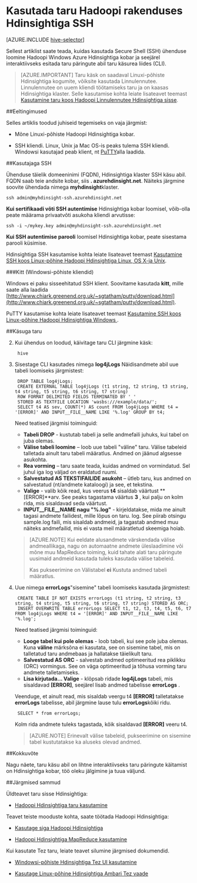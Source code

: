 <properties
   pageTitle="Kasutage taru shell Hdinsightiga (Hadoopi) | Microsoft Azure'i"
   description="Saate teada, kuidas kasutada taru shell Linux-põhine Hdinsightiga kobar. Saate teada, kuidas ühenduse Hdinsightiga klaster SSh abil ja seejärel taru shelli abil saate käivitada interaktiivseks päringute."
   services="hdinsight"
   documentationCenter=""
   authors="Blackmist"
   manager="jhubbard"
   editor="cgronlun"
    tags="azure-portal"/>

<tags
   ms.service="hdinsight"
   ms.devlang="na"
   ms.topic="article"
   ms.tgt_pltfrm="na"
   ms.workload="big-data"
   ms.date="10/04/2016"
   ms.author="larryfr"/>

# <a name="use-hive-with-hadoop-in-hdinsight-with-ssh"></a>Kasutada taru Hadoopi rakenduses Hdinsightiga SSH

[AZURE.INCLUDE [hive-selector](../../includes/hdinsight-selector-use-hive.md)]

Sellest artiklist saate teada, kuidas kasutada Secure Shell (SSH) ühenduse loomine Hadoopi Windows Azure Hdinsightiga kobar ja seejärel interaktiivseks esitada taru päringute abil taru käsurea liides (CLI).

> [AZURE.IMPORTANT] Taru käsk on saadaval Linuxi-põhiste Hdinsightiga kogumite, võiksite kasutada Linnulennutee. Linnulennutee on uuem kliendi töötamiseks taru ja on kaasas Hdinsightiga klaster. Selle kasutamise kohta leiate lisateavet teemast [Kasutamine taru koos Hadoopi Linnulennutee Hdinsightiga sisse](hdinsight-hadoop-use-hive-beeline.md).

##<a id="prereq"></a>Eeltingimused

Selles artiklis toodud juhiseid tegemiseks on vaja järgmist:

* Mõne Linuxi-põhiste Hadoopi Hdinsightiga kobar.

* SSH kliendi. Linux, Unix ja Mac OS-is peaks tulema SSH kliendi. Windowsi kasutajad peab klient, nt [PuTTY](http://www.chiark.greenend.org.uk/~sgtatham/putty/download.html)alla laadida.

##<a id="ssh"></a>Kasutajaga SSH

Ühenduse täielik domeeninimi (FQDN), Hdinsightiga klaster SSH käsu abil. FQDN saab teie andsite kobar, siis **. azurehdinsight.net**. Näiteks järgmine soovite ühendada nimega **myhdinsight**klaster.

    ssh admin@myhdinsight-ssh.azurehdinsight.net

**Kui sertifikaadi võti SSH autentimise** Hdinsightiga kobar loomisel, võib-olla peate määrama privaatvõti asukoha kliendi arvutisse:

    ssh -i ~/mykey.key admin@myhdinsight-ssh.azurehdinsight.net

**Kui SSH autentimise parooli** loomisel Hdinsightiga kobar, peate sisestama parooli küsimise.

Hdinsightiga SSH kasutamise kohta leiate lisateavet teemast [Kasutamine SSH koos Linux-põhine Hadoopi Hdinsightiga Linux, OS X-ja Unix](hdinsight-hadoop-linux-use-ssh-unix.md).

###<a name="putty-windows-based-clients"></a>Kitt (Windowsi-põhiste kliendid)

Windows ei paku sisseehitatud SSH klient. Soovitame kasutada **kitt**, mille saate alla laadida [http://www.chiark.greenend.org.uk/~sgtatham/putty/download.html](http://www.chiark.greenend.org.uk/~sgtatham/putty/download.html).

PuTTY kasutamise kohta leiate lisateavet teemast [Kasutamine SSH koos Linux-põhine Hadoopi Hdinsightiga Windows ](hdinsight-hadoop-linux-use-ssh-windows.md).

##<a id="hive"></a>Käsuga taru

2. Kui ühendus on loodud, käivitage taru CLI järgmine käsk:

        hive

3. Sisestage CLI kasutades nimega **log4jLogs** Näidisandmete abil uue tabeli loomiseks järgmistest:

        DROP TABLE log4jLogs;
        CREATE EXTERNAL TABLE log4jLogs (t1 string, t2 string, t3 string, t4 string, t5 string, t6 string, t7 string)
        ROW FORMAT DELIMITED FIELDS TERMINATED BY ' '
        STORED AS TEXTFILE LOCATION 'wasbs:///example/data/';
        SELECT t4 AS sev, COUNT(*) AS count FROM log4jLogs WHERE t4 = '[ERROR]' AND INPUT__FILE__NAME LIKE '%.log' GROUP BY t4;

    Need teatised järgmisi toiminguid:

    * **Tabeli DROP** - kustutab tabeli ja selle andmefaili juhuks, kui tabel on juba olemas.
    * **Välise tabeli loomine** – loob uue tabeli "väline" taru. Välise tabeleid talletada ainult taru tabeli määratlus. Andmed on jäänud algsesse asukohta.
    * **Rea vorming** – taru saate teada, kuidas andmed on vormindatud. Sel juhul iga log väljad on eraldatud ruumi.
    * **Salvestatud AS TEKSTIFAILIDE asukoht** – ütleb taru, kus andmed on salvestatud (nt/andmete kataloogi) ja see, et tekstina.
    * **Valige** - valib kõik read, kus veerus **t4** sisaldab väärtust **[ERROR]**arv. See peaks tagastama väärtus **3** , kui palju on kolm rida, mis sisaldavad seda väärtust.
    * **INPUT__FILE__NAME nagu "%.log"** - kirjeldatakse, mida me ainult tagasi andmete failidest, mille lõpus on taru. log. See piirab otsingu sample.log faili, mis sisaldab andmeid, ja tagastab andmed muu näiteks andmefailid, mis ei vasta meil määratletud skeemiga hoiab.

    > [AZURE.NOTE] Kui eeldate alusandmete värskendada välise andmeallikaga, nagu on automaatne andmete üleslaadimine või mõne muu MapReduce toiming, kuid tahate alati taru päringute uusimaid andmeid kasutada tuleks kasutada välise tabeleid.
    >
    > Kas pukseerimine on Välistabel **ei** Kustuta andmed tabeli määratlus.

4. Uue nimega **errorLogs**"sisemine" tabeli loomiseks kasutada järgmistest:

        CREATE TABLE IF NOT EXISTS errorLogs (t1 string, t2 string, t3 string, t4 string, t5 string, t6 string, t7 string) STORED AS ORC;
        INSERT OVERWRITE TABLE errorLogs SELECT t1, t2, t3, t4, t5, t6, t7 FROM log4jLogs WHERE t4 = '[ERROR]' AND INPUT__FILE__NAME LIKE '%.log';

    Need teatised järgmisi toiminguid:

    * **Looge tabel kui pole olemas** - loob tabeli, kui see pole juba olemas. Kuna **väline** märksõna ei kasutata, see on sisemine tabel, mis on talletatud taru andmebaas ja hallatakse täielikult taru.
    * **Salvestatud AS ORC** - salvestab andmed optimeeritud rea piklikku (ORC) vormingus. See on väga optimeeritud ja tõhusa vorming taru andmete talletamiseks.
    * **Lisa kirjutada... Valige** - klõpsab ridade **log4jLogs** tabeli, mis sisaldavad **[ERROR]**, seejärel lisab andmed tabelisse **errorLogs** .

    Veenduge, et ainult read, mis sisaldab veergu t4 **[ERROR]** talletatakse **errorLogs** tabelisse, abil järgmine lause tulu **errorLogs**kõiki ridu.

        SELECT * from errorLogs;

    Kolm rida andmete tuleks tagastada, kõik sisaldavad **[ERROR]** veeru t4.

    > [AZURE.NOTE] Erinevalt välise tabeleid, pukseerimine on sisemine tabel kustutatakse ka aluseks olevad andmed.

##<a id="summary"></a>Kokkuvõte

Nagu näete, taru käsu abil on lihtne interaktiivseks taru päringute käitamist on Hdinsightiga kobar, töö oleku jälgimine ja tuua väljund.

##<a id="nextsteps"></a>Järgmised sammud

Üldteavet taru sisse Hdinsightiga:

* [Hadoopi Hdinsightiga taru kasutamine](hdinsight-use-hive.md)

Teavet teiste mooduste kohta, saate töötada Hadoopi Hdinsightiga:

* [Kasutage siga Hadoopi Hdinsightiga](hdinsight-use-pig.md)

* [Hadoopi Hdinsightiga MapReduce kasutamine](hdinsight-use-mapreduce.md)

Kui kasutate Tez taru, leiate teavet silumine järgmised dokumendid.

* [Windowsi-põhiste Hdinsightiga Tez UI kasutamine](hdinsight-debug-tez-ui.md)

* [Kasutage Linux-põhine Hdinsightiga Ambari Tez vaade](hdinsight-debug-ambari-tez-view.md)

[hdinsight-sdk-documentation]: http://msdnstage.redmond.corp.microsoft.com/library/dn479185.aspx

[azure-purchase-options]: http://azure.microsoft.com/pricing/purchase-options/
[azure-member-offers]: http://azure.microsoft.com/pricing/member-offers/
[azure-free-trial]: http://azure.microsoft.com/pricing/free-trial/

[apache-tez]: http://tez.apache.org
[apache-hive]: http://hive.apache.org/
[apache-log4j]: http://en.wikipedia.org/wiki/Log4j
[hive-on-tez-wiki]: https://cwiki.apache.org/confluence/display/Hive/Hive+on+Tez
[import-to-excel]: http://azure.microsoft.com/documentation/articles/hdinsight-connect-excel-power-query/


[hdinsight-use-oozie]: hdinsight-use-oozie.md
[hdinsight-analyze-flight-data]: hdinsight-analyze-flight-delay-data.md

[putty]: http://www.chiark.greenend.org.uk/~sgtatham/putty/download.html

[hdinsight-provision]: hdinsight-provision-clusters.md
[hdinsight-submit-jobs]: hdinsight-submit-hadoop-jobs-programmatically.md
[hdinsight-upload-data]: hdinsight-upload-data.md



[powershell-here-strings]: http://technet.microsoft.com/library/ee692792.aspx


[img-hdi-hive-powershell-output]: ./media/hdinsight-use-hive/HDI.Hive.PowerShell.Output.png

